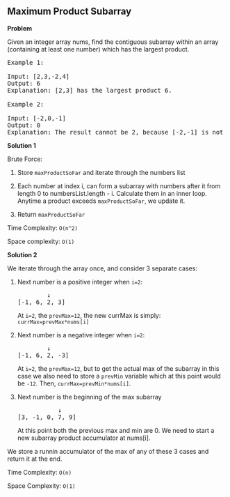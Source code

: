 <h2>Maximum Product Subarray</h2>

**Problem**

Given an integer array nums, find the contiguous subarray within an array (containing at least one number) which has the largest product.

<pre>
Example 1:

Input: [2,3,-2,4]
Output: 6
Explanation: [2,3] has the largest product 6.

Example 2:

Input: [-2,0,-1]
Output: 0
Explanation: The result cannot be 2, because [-2,-1] is not a subarray.
</pre>

**Solution 1**

Brute Force:

1) Store ```maxProductSoFar``` and iterate through the numbers list

2) Each number at index i, can form a subarray with numbers after it from length 0
   to numbersList.length - i. Calculate them in an inner loop. Anytime a product exceeds
   ```maxProductSoFar```, we update it.

3) Return ```maxProductSoFar```

Time Complexity: ```O(n^2)```

Space complexity: ```O(1)```

**Solution 2**

We iterate through the array once, and consider 3 separate cases:

1) Next number is a positive integer when ```i=2```:

   <pre>
           ↓
   [-1, 6, 2, 3]
   </pre>

   At ```i=2```, the ```prevMax=12```, the new currMax is simply:
   ```currMax=prevMax*nums[i]```

1) Next number is a negative integer when ```i=2```:

   <pre>
           ↓
   [-1, 6, 2, -3]
   </pre>

   At ```i=2```, the ```prevMax=12```, but to get the actual max of the
   subarray in this case we also need to store a ```prevMin``` variable
   which at this point would be ```-12```. Then, ```currMax=prevMin*nums[i]```.

3) Next number is the beginning of the max subarray
   <pre>
              ↓
   [3, -1, 0, 7, 9]
   </pre>
   At this point both the previous max and min are 0. We need to start a new
   subarray product accumulator at nums[i].

We store a runnin accumulator of the max of any of these 3 cases and return
it at the end.

Time Complexity: ```O(n)```

Space Complexity: ```O(1)```